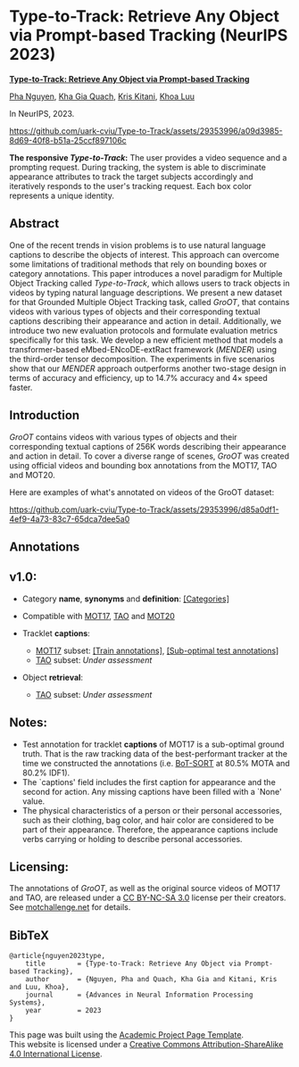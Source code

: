 # Type-to-Track: Retrieve Any Object via Prompt-based Tracking (NeurIPS 2023)

[**Type-to-Track: Retrieve Any Object via Prompt-based Tracking**](https://arxiv.org/abs/2305.13495)

[Pha Nguyen](https://pha-nguyen.github.io/), [Kha Gia Quach](https://scholar.google.com/citations?user=AQ-4ioEAAAAJ), [Kris Kitani](https://www.cs.cmu.edu/~kkitani/), [Khoa Luu](https://scholar.google.com/citations?user=JPAl8-gAAAAJ)

In NeurIPS, 2023.

https://github.com/uark-cviu/Type-to-Track/assets/29353996/a09d3985-8d69-40f8-b51a-25ccf897106c

**The responsive _Type-to-Track_:** The user provides a video sequence and a prompting request. During tracking, the system is able to discriminate appearance attributes to track the target subjects accordingly and iteratively responds to the user's tracking request. Each box color represents a unique identity.

Abstract
--------

One of the recent trends in vision problems is to use natural language captions to describe the objects of interest. This approach can overcome some limitations of traditional methods that rely on bounding boxes or category annotations. This paper introduces a novel paradigm for Multiple Object Tracking called _Type-to-Track_, which allows users to track objects in videos by typing natural language descriptions. We present a new dataset for that Grounded Multiple Object Tracking task, called _GroOT_, that contains videos with various types of objects and their corresponding textual captions describing their appearance and action in detail. Additionally, we introduce two new evaluation protocols and formulate evaluation metrics specifically for this task. We develop a new efficient method that models a transformer-based eMbed-ENcoDE-extRact framework (_MENDER_) using the third-order tensor decomposition. The experiments in five scenarios show that our _MENDER_ approach outperforms another two-stage design in terms of accuracy and efficiency, up to 14.7% accuracy and 4× speed faster.

Introduction
------------

_GroOT_ contains videos with various types of objects and their corresponding textual captions of 256K words describing their appearance and action in detail. To cover a diverse range of scenes, _GroOT_ was created using official videos and bounding box annotations from the MOT17, TAO and MOT20.

Here are examples of what's annotated on videos of the GroOT dataset:

https://github.com/uark-cviu/Type-to-Track/assets/29353996/d85a0df1-4ef9-4a73-83c7-65dca7dee5a0

Annotations
-----------

v1.0:
-----

*   Category **name**, **synonyms** and **definition**: [\[Categories\]](./annotations/v1.0/categories.json)

*   Compatible with [MOT17](https://motchallenge.net/data/MOT17), [TAO](https://taodataset.org/) and [MOT20](https://motchallenge.net/data/MOT20)

*   Tracklet **captions**:
    *   [MOT17](https://motchallenge.net/data/MOT17) subset: [\[Train annotations\]](./annotations/v1.0/mot17_train_coco.json), [\[Sub-optimal test annotations\]](./annotations/v1.0/mot17_test_coco.json)
    *   [TAO](https://taodataset.org/) subset: _Under assessment_
*   Object **retrieval**:
    *   [TAO](https://taodataset.org/) subset: _Under assessment_

Notes:
------

*   Test annotation for tracklet **captions** of MOT17 is a sub-optimal ground truth. That is the raw tracking data of the best-performant tracker at the time we constructed the annotations (i.e. [BoT-SORT](https://motchallenge.net/method/MOT=5621&chl=10) at 80.5% MOTA and 80.2% IDF1).
*   The \`captions' field includes the first caption for appearance and the second for action. Any missing captions have been filled with a \`None' value.
*   The physical characteristics of a person or their personal accessories, such as their clothing, bag color, and hair color are considered to be part of their appearance. Therefore, the appearance captions include verbs carrying or holding to describe personal accessories.

Licensing:
----------

The annotations of _GroOT_, as well as the original source videos of MOT17 and TAO, are released under a [CC BY-NC-SA 3.0](https://creativecommons.org/licenses/by-nc-sa/3.0/) license per their creators. See [motchallenge.net](https://motchallenge.net/) for details.

BibTeX
------

    
    @article{nguyen2023type,
        title        = {Type-to-Track: Retrieve Any Object via Prompt-based Tracking},
        author       = {Nguyen, Pha and Quach, Kha Gia and Kitani, Kris and Luu, Khoa},  
        journal      = {Advances in Neural Information Processing Systems},
        year         = 2023
    }

This page was built using the [Academic Project Page Template](https://github.com/eliahuhorwitz/Academic-project-page-template).  
This website is licensed under a [Creative Commons Attribution-ShareAlike 4.0 International License](http://creativecommons.org/licenses/by-sa/4.0/).
